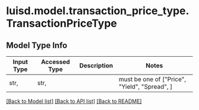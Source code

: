 # luisd.model.transaction_price_type.TransactionPriceType

## Model Type Info
Input Type | Accessed Type | Description | Notes
------------ | ------------- | ------------- | -------------
str,  | str,  |  | must be one of ["Price", "Yield", "Spread", ] 

[[Back to Model list]](../../README.md#documentation-for-models) [[Back to API list]](../../README.md#documentation-for-api-endpoints) [[Back to README]](../../README.md)

